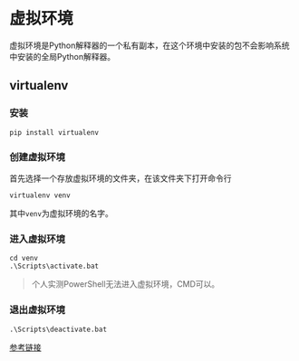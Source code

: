 # 虚拟环境
虚拟环境是Python解释器的一个私有副本，在这个环境中安装的包不会影响系统中安装的全局Python解释器。

## virtualenv
### 安装
```
pip install virtualenv
```
### 创建虚拟环境
首先选择一个存放虚拟环境的文件夹，在该文件夹下打开命令行
```
virtualenv venv
```
其中`venv`为虚拟环境的名字。

### 进入虚拟环境
```
cd venv
.\Scripts\activate.bat
```
> 个人实测PowerShell无法进入虚拟环境，CMD可以。

### 退出虚拟环境
```
.\Scripts\deactivate.bat
```


[参考链接](https://zhuanlan.zhihu.com/p/60647332)
